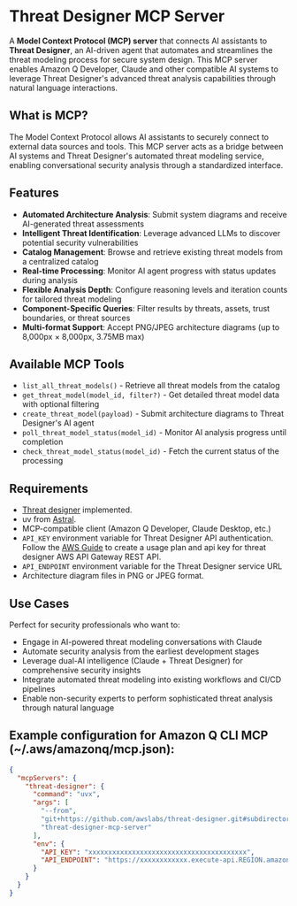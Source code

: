 # Threat Designer MCP Server

A **Model Context Protocol (MCP) server** that connects AI assistants to **Threat Designer**, an AI-driven agent that automates and streamlines the threat modeling process for secure system design. This MCP server enables Amazon Q Developer, Claude and other compatible AI systems to leverage Threat Designer's advanced threat analysis capabilities through natural language interactions.



## What is MCP?

The Model Context Protocol allows AI assistants to securely connect to external data sources and tools. This MCP server acts as a bridge between AI systems and Threat Designer's automated threat modeling service, enabling conversational security analysis through a standardized interface.

## Features

- **Automated Architecture Analysis**: Submit system diagrams and receive AI-generated threat assessments
- **Intelligent Threat Identification**: Leverage advanced LLMs to discover potential security vulnerabilities
- **Catalog Management**: Browse and retrieve existing threat models from a centralized catalog
- **Real-time Processing**: Monitor AI agent progress with status updates during analysis
- **Flexible Analysis Depth**: Configure reasoning levels and iteration counts for tailored threat modeling
- **Component-Specific Queries**: Filter results by threats, assets, trust boundaries, or threat sources
- **Multi-format Support**: Accept PNG/JPEG architecture diagrams (up to 8,000px × 8,000px, 3.75MB max)

## Available MCP Tools

- `list_all_threat_models()` - Retrieve all threat models from the catalog
- `get_threat_model(model_id, filter?)` - Get detailed threat model data with optional filtering
- `create_threat_model(payload)` - Submit architecture diagrams to Threat Designer's AI agent
- `poll_threat_model_status(model_id)` - Monitor AI analysis progress until completion
- `check_threat_model_status(model_id)` - Fetch the current status of the processing

## Requirements

- [Threat designer](../README.md) implemented.
- uv from [Astral](https://docs.astral.sh/uv/getting-started/installation/).
- MCP-compatible client (Amazon Q Developer, Claude Desktop, etc.)
- `API_KEY` environment variable for Threat Designer API authentication. Follow the [AWS Guide](https://docs.aws.amazon.com/apigateway/latest/developerguide/api-gateway-create-usage-plans.html) to create a usage plan and api key for threat designer AWS API Gateway REST API.
- `API_ENDPOINT` environment variable for the Threat Designer service URL
- Architecture diagram files in PNG or JPEG format.

## Use Cases

Perfect for security professionals who want to:
- Engage in AI-powered threat modeling conversations with Claude
- Automate security analysis from the earliest development stages
- Leverage dual-AI intelligence (Claude + Threat Designer) for comprehensive security insights
- Integrate automated threat modeling into existing workflows and CI/CD pipelines
- Enable non-security experts to perform sophisticated threat analysis through natural language

## Example configuration for Amazon Q CLI MCP (~/.aws/amazonq/mcp.json):

```json
{
  "mcpServers": {
    "threat-designer": {
      "command": "uvx",
      "args": [
        "--from",
        "git+https://github.com/awslabs/threat-designer.git#subdirectory=mcp-server",
        "threat-designer-mcp-server"
      ],
      "env": {
        "API_KEY": "xxxxxxxxxxxxxxxxxxxxxxxxxxxxxxxxxxxxxxxx",
        "API_ENDPOINT": "https://xxxxxxxxxxxx.execute-api.REGION.amazonaws.com/dev"
      }
    }
  }
}
  ```